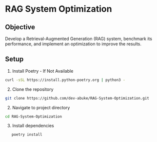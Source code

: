# RAG System Optimization

## Objective
Develop a Retrieval-Augmented Generation (RAG) system, benchmark its performance, and implement an optimization to improve the results.

## Setup
1. Install Poetry - If Not Available

```sh
curl -sSL https://install.python-poetry.org | python3 -
```

2. Clone the repository

```sh
git clone https://github.com/dev-abuke/RAG-System-Optimization.git
```

2. Navigate to project directory

```sh
cd RAG-System-Optimization
```

3. Install dependencies

```sh
   poetry install
```
